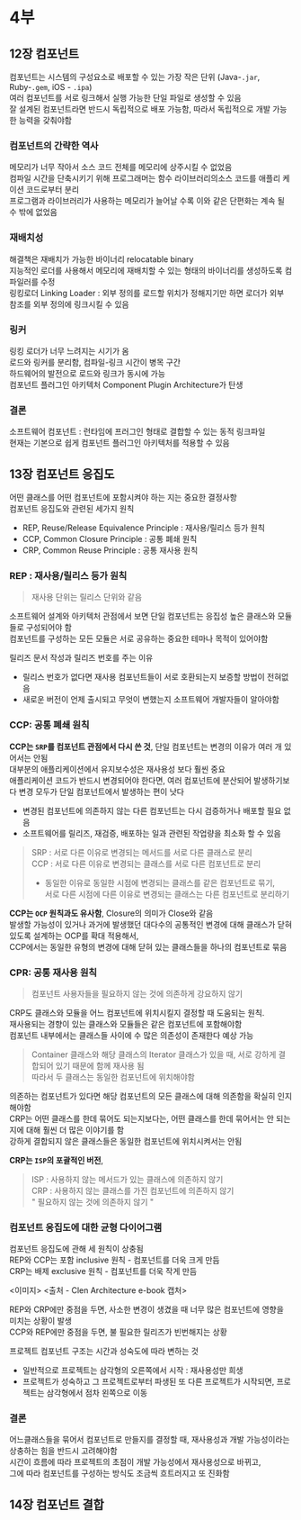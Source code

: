 # 4부

## 12장 컴포넌트
컴포넌트는 시스템의 구성요소로 배포할 수 있는 가장 작은 단위  (Java-`.jar`, Ruby-`.gem`, iOS - `.ipa`)  
여러 컴포넌트를 서로 링크해서 실행 가능한 단일 파일로 생성할 수 있음  
잘 설계된 컴포넌트라면 반드시 독립적으로 배포 가능함, 따라서 독립적으로 개발 가능한 능력을 갖춰야함

### 컴포넌트의 간략한 역사
메모리가 너무 작아서 소스 코드 전체를 메모리에 상주시킬 수 없었음  
컴파일 시간을 단축시키기 위해 프로그래머는 함수 라이브러리의소스 코드를 애플리 케이션 코드로부터 분리  
프로그램과 라이브러리가 사용하는 메모리가 늘어날 수록 이와 같은 단편화는 계속 될 수 밖에 없었음

### 재배치성
해결책은 재배치가 가능한 바이너리 relocatable binary  
지능적인 로더를 사용해서 메모리에 재배치할 수 있는 형태의 바이너리를 생성하도록 컴파일러를 수정  
링킹로더 Linking Loader : 외부 정의를 로드할 위치가 정해지기만 하면 로더가 외부 참조를 외부 정의에 링크시킬 수 있음

### 링커
링킹 로더가 너무 느려지는 시기가 옴  
로드와 링커를 분리함, 컴파일-링크 시간이 병목 구간  
하드웨어의 발전으로 로드와 링크가 동시에 가능  
컴포넌트 플러그인 아키텍처 Component Plugin Architecture가 탄생

### 결론
소프트웨어 컴포넌트 : 런타임에 프러그인 형태로 결합할 수 있는 동적 링크파일  
현재는 기본으로 쉽게 컴포넌트 플러그인 아키텍처를 적용할 수 있음

## 13장 컴포넌트 응집도
어떤 클래스를 어떤 컴포넌트에 포함시켜야 하는 지는 중요한 결정사항  
컴포넌트 응집도와 관련된 세가지 원칙  
- REP, Reuse/Release Equivalence Principle : 재사용/릴리스 등가 원칙
- CCP, Common Closure Principle : 공통 폐쇄 원칙
- CRP, Common Reuse Principle : 공통 재사용 원칙

### REP : 재사용/릴리스 등가 원칙
> 재사용 단위는 릴리스 단위와 같음

소프트웨어 설계와 아키텍처 관점에서 보면 단일 컴포넌트는 응집성 높은 클래스와 모듈들로 구성되어야 함  
컴포넌트를 구성하는 모든 모듈은 서로 공유하는 중요한 테마나 목적이 있어야함  

릴리즈 문서 작성과 릴리즈 번호를 주는 이유  
* 릴리스 번호가 없다면 재사용 컴포넌트들이 서로 호환되는지 보증할 방법이 전혀없음
* 새로운 버전이 언제 출시되고 무엇이 변했는지 소프트웨어 개발자들이 알아야함

### CCP: 공통 폐쇄 원칙

**CCP는 `SRP`를 컴포넌트 관점에서 다시 쓴 것**, 단일 컴포넌트는 변경의 이유가 여러 개 있어서는 안됨  
대부분의 애플리케이션에서 유지보수성은 재사용성 보다 훨씬 중요  
애플리케이션 코드가 반드시 변경되어야 한다면, 여러 컴포넌트에 분산되어 발생하기보다 변경 모두가 단일 컴포넌트에서 발생하는 편이 낫다  
* 변경된 컴포넌트에 의존하지 않는 다른 컴포넌트는 다시 검증하거나 배포할 필요 없음
* 소프트웨어를 릴리즈, 재검증, 배포하는 일과 관련된 작업량을 최소화 할 수 있음  
> SRP : 서로 다른 이유로 변경되는 메서드를 서로 다른 클래스로 분리  
> CCP : 서로 다른 이유로 변경되는 클래스를 서로 다른 컴포넌트로 분리  
> * 동일한 이유로 동일한 시점에 변경되는 클래스를 같은 컴포넌트로 묶기,   
> 서로 다른 시점에 다른 이유로 변경되는 클래스는 다른 컴포넌트로 분리하기

**CCP는 `OCP` 원칙과도 유사함**,  Closure의 의미가 Close와 같음  
발생할 가능성이 있거나 과거에 발생했던 대다수의 공통적인 변경에 대해 클래스가 닫혀 있도록 설계하는 OCP를 확대 적용해서,  
CCP에서는 동일한 유형의 변경에 대해 닫혀 있는 클래스들을 하나의 컴포넌트로 묶음

### CPR: 공통 재사용 원칙
> 컴포넌트 사용자들을 필요하지 않는 것에 의존하게 강요하지 않기

CRP도 클래스와 모듈을 어느 컴포넌트에 위치시킬지 결정할 때 도움되는 원칙.  
재사용되는 경향이 있는 클래스와 모듈들은 같은 컴포넌트에 포함해야함  
컴포넌트 내부에서는 클래스들 사이에 수 많은 의존성이 존재한다 예상 가능  
> Container 클래스와 해당 클래스의 Iterator 클래스가 있을 때, 서로 강하게 결합되어 있기 때문에 함께 재사용 됨    
> 따라서 두 클래스는 동일한 컴포넌트에 위치해야함  

의존하는 컴포넌트가 있다면 해당 컴포넌트의 모든 클래스에 대해 의존함을 확실히 인지해야함  
CRP는 어떤 클래스를 한데 묶어도 되는지보다는, 어떤 클래스를 한데 묶어서는 안 되는지에 대해 훨씬 더 많은 이야기를 함  
강하게 결합되지 않은 클래스들은 동일한 컴포넌트에 위치시켜서는 안됨

**CRP는 `ISP`의 포괄적인 버전**, 
> ISP : 사용하지 않는 메서드가 있는 클래스에 의존하지 않기  
> CRP : 사용하지 않는 클래스를 가진 컴포넌트에 의존하지 않기  
> " 필요하지 않는 것에 의존하지 않기 "

### 컴포넌트 응집도에 대한 균형 다이어그램
컴포넌트 응집도에 관해 세 원칙이 상충됨  
REP와 CCP는 포함 inclusive 원칙 - 컴포넌트를 더욱 크게 만듬  
CRP는 배제 exclusive 원칙 - 컴포넌트를 더욱 작게 만듬  

<이미지>
<출처 - Clen Architecture e-book 캡처>

REP와 CRP에만 중점을 두면, 사소한 변경이 생겼을 때 너무 많은 컴포넌트에 영향을 미치는 상황이 발생  
CCP와 REP에만 중점을 두면, 불 필요한 릴리즈가 빈번해지는 상황

프로젝트 컴포넌트 구조는 시간과 성숙도에 따라 변하는 것
* 일반적으로 프로젝트는 삼각형의 오른쪽에서 시작 : 재사용성만 희생
* 프로젝트가 성숙하고 그 프로젝트로부터 파생된 또 다른 프로젝트가 시작되면, 프로젝트는 삼각형에서 점차 왼쪽으로 이동

### 결론
어느클래스들을 묶어서 컴포넌트로 만들지를 결정할 때, 재사용성과 개발 가능성이라는 상충하는 힘을 반드시 고려해야함  
시간이 흐름에 따라 프로젝트의 초점이 개발 가능성에서 재사용성으로 바뀌고,   
그에 따라 컴포넌트를 구성하는 방식도 조금씩 흐트러지고 또 진화함   

## 14장 컴포넌트 결합